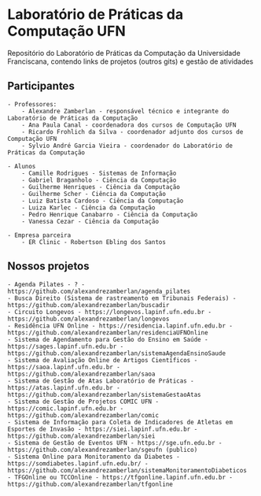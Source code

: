 # Laboratório de Práticas da Computação UFN

Repositório do Laboratório de Práticas da Computação da Universidade Franciscana, contendo links de projetos (outros gits) e gestão de atividades

## Participantes
    - Professores:
        - Alexandre Zamberlan - responsável técnico e integrante do Laboratório de Práticas da Computação
        - Ana Paula Canal - coordenadora dos cursos de Computação UFN
        - Ricardo Frohlich da Silva - coordenador adjunto dos cursos de Computação UFN
        - Sylvio André Garcia Vieira - coordenador do Laboratório de Práticas da Computação

    - Alunos
        - Camille Rodrigues - Sistemas de Informação
        - Gabriel Braganholo - Ciência da Computação
        - Guilherme Henriques - Ciência da Computação
        - Guilherme Scher - Ciência da Computação
        - Luiz Batista Cardoso - Ciência da Computação
        - Luiza Karlec - Ciência da Computação
        - Pedro Henrique Canabarro - Ciência da Computação
        - Vanessa Cezar - Ciência da Computação

    - Empresa parceira
        - ER Clinic - Robertson Ebling dos Santos

## Nossos projetos
    - Agenda Pilates - ? - https://github.com/alexandrezamberlan/agenda_pilates
    - Busca Direito (Sistema de rastreamento em Tribunais Federais) - https://github.com/alexandrezamberlan/buscadir
    - Circuito Longevos - https://longevos.lapinf.ufn.edu.br - https://github.com/alexandrezamberlan/longevos
    - Residência UFN Online - https://residencia.lapinf.ufn.edu.br - https://github.com/alexandrezamberlan/residenciaUFNOnline
    - Sistema de Agendamento para Gestão do Ensino em Saúde - https://sages.lapinf.ufn.edu.br - https://github.com/alexandrezamberlan/sistemaAgendaEnsinoSaude
    - Sistema de Avaliação Online de Artigos Científicos - https://saoa.lapinf.ufn.edu.br - https://github.com/alexandrezamberlan/saoa
    - Sistema de Gestão de Atas Laboratório de Práticas - https://atas.lapinf.ufn.edu.br - https://github.com/alexandrezamberlan/sistemaGestaoAtas
    - Sistema de Gestão de Projetos COMIC UFN - https://comic.lapinf.ufn.edu.br - https://github.com/alexandrezamberlan/comic
    - Sistema de Informação para Coleta de Indicadores de Atletas em Esportes de Invasão - https://siei.lapinf.ufn.edu.br - https://github.com/alexandrezamberlan/siei
    - Sistema de Gestão de Eventos UFN - https://sge.ufn.edu.br - https://github.com/alexandrezamberlan/sgeufn (publico)
    - Sistema Online para Monitoramento da Diabetes - https://somdiabetes.lapinf.ufn.edu.br/ - https://github.com/alexandrezamberlan/sistemaMonitoramentoDiabeticos
    - TFGOnline ou TCCOnline - https://tfgonline.lapinf.ufn.edu.br - https://github.com/alexandrezamberlan/tfgonline


